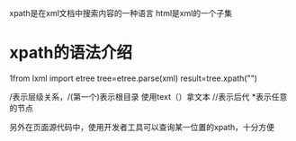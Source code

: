 xpath是在xml文档中搜索内容的一种语言
html是xml的一个子集
# xpath的语法介绍
1from lxml import etree
tree=etree.parse(xml)
result=tree.xpath("")

/表示层级关系，/(第一个)表示根目录
使用text（）拿文本
//表示后代
*表示任意的节点

另外在页面源代码中，使用开发者工具可以查询某一位置的xpath，十分方便